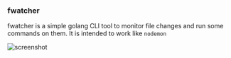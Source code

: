 ### fwatcher

fwatcher is a simple golang CLI tool to monitor file changes and run some commands on them.
It is intended to work like `nodemon`

![screenshot](https://user-images.githubusercontent.com/22402557/218289920-5a2a68c0-ca41-4f98-b2f7-77400300ad1c.png)
